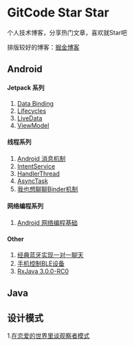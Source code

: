 # GitCode        Star  Star

个人技术博客，分享热门文章，喜欢就Star吧

排版较好的博客：[掘金博客](https://juejin.im/user/5995c9f2f265da248c3934a5/posts)
## Android 
#### Jetpack 系列
1. [Data Binding](https://github.com/GitCode8/GitCode/issues/2)
2. [Lifecycles](https://github.com/GitCode8/GitCode/issues/3)
3. [LiveData](https://github.com/GitCode8/GitCode/issues/4)
4. [ViewModel](https://github.com/GitCode8/GitCode/issues/7)
#### 线程系列
1. [Android 消息机制](https://github.com/GitCode8/GitCode/issues/5)
2. [IntentService](https://github.com/GitCode8/GitCode/issues/8)
3. [HandlerThread](https://github.com/GitCode8/GitCode/issues/9)
4. [AsyncTask](https://github.com/GitCode8/GitCode/issues/10)
5. [我也想聊聊Binder机制](https://github.com/GitCode8/GitCode/issues/13)
#### 网络编程系列
1. [Android 网络编程基础](https://github.com/GitCode8/GitCode/issues/6)
#### Other
1. [经典蓝牙实现一对一聊天](https://github.com/GitCode8/GitCode/issues/11)
2. [手机控制BLE设备](https://github.com/GitCode8/GitCode/issues/12)
3. [RxJava 3.0.0-RC0](https://github.com/GitCode8/GitCode/issues/14)
## Java

## 设计模式
1.[在恋爱的世界里谈观察者模式](https://juejin.im/post/5d23e6e0e51d4510624f9846)
